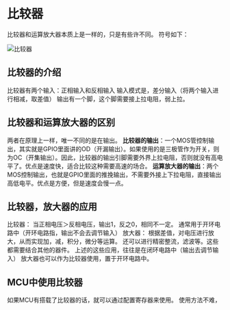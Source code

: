 # 比较器

比较器和运算放大器本质上是一样的，只是有些许不同。
符号如下：

![比较器](./pages_hardware/mcustudy/img/cmp.jpeg)

## 比较器的介绍

比较器有两个输入：正相输入和反相输入
输入模式是，差分输入（将两个输入进行相减，取差值）
输出有一个脚，这个脚需要接上拉电阻，弱上拉。

## 比较器和运算放大器的区别

两者在原理上一样，唯一不同的是在输出。
**比较器的输出**：一个MOS管控制输出，其实就是GPIO里面讲的OD（开漏输出）。如果使用的是三极管作为开关，则为OC（开集输出）。因此，比较器的输出引脚需要外界上拉电阻，否则就没有高电平了。优点是速度快，适合比较这种需要高速的场合。
**运算放大器的输出**：两个MOS控制输出，也就是GPIO里面的推挽输出，不需要外接上下拉电阻，直接输出高低电平。优点是方便，但是速度会慢一点。

## 比较器，放大器的应用

比较器：
当正相电压＞反相电压，输出1，反之0，相同不一定。
通常用于开环电路中（开环电路指，输出不会去调节输入）
放大器：
根据差值，对电压进行放大，从而实现加，减，积分，微分等运算。
还可以进行精密整流，滤波等。这些都需要结合其他的器件。
上述的这些应用，往往是在闭环电路中（输出去调节输入）
放大器也可以作为比较器使用，置于开环电路中。

## MCU中使用比较器

如果MCU有搭载了比较器的话，就可以通过配置寄存器来使用。
使用方法不难，